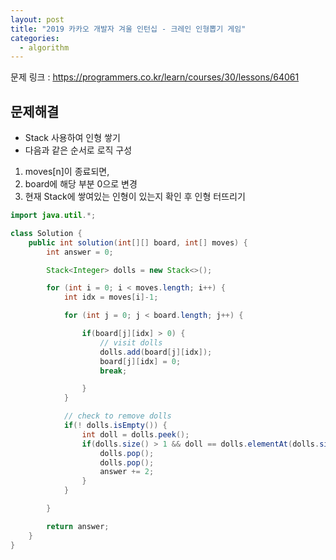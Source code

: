 ```yaml
---
layout: post
title: "2019 카카오 개발자 겨울 인턴십 - 크레인 인형뽑기 게임"
categories:
  - algorithm
---
```


문제 링크 : <https://programmers.co.kr/learn/courses/30/lessons/64061>

## 문제해결
* Stack 사용하여 인형 쌓기
* 다음과 같은 순서로 로직 구성
1. moves[n]이 종료되면, 
2. board에 해당 부분 0으로 변경
3. 현재 Stack에 쌓여있는 인형이 있는지 확인 후 인형 터뜨리기

```java
import java.util.*;

class Solution {
    public int solution(int[][] board, int[] moves) {
        int answer = 0;

        Stack<Integer> dolls = new Stack<>();

        for (int i = 0; i < moves.length; i++) {
            int idx = moves[i]-1;

            for (int j = 0; j < board.length; j++) {

                if(board[j][idx] > 0) {
                    // visit dolls
                    dolls.add(board[j][idx]);
                    board[j][idx] = 0;
                    break;

                }
            }

            // check to remove dolls
            if(! dolls.isEmpty()) {
                int doll = dolls.peek();
                if(dolls.size() > 1 && doll == dolls.elementAt(dolls.size()-2)) {
                    dolls.pop();
                    dolls.pop();
                    answer += 2;
                }               
            }

        }

        return answer;
    }
}

```